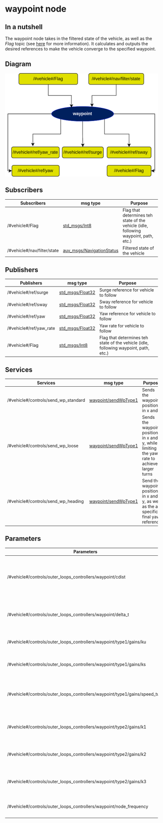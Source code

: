 # waypoint node

## In a nutshell
The waypoint node takes in the filtered state of the vehicle, as well as the *Flag* topic (see [here](README.md) for more information). It calculates and outputs the desired references to make the vehicle converge to the specified waypoint.

## Diagram
![waypoint Diagram](img/waypoint.png)

## Subscribers
| Subscribers | msg type | Purpose |
| --- | --- | --- |
| /#vehicle#/Flag | [std_msgs/Int8](http://docs.ros.org/en/api/std_msgs/html/msg/Int8.html) | Flag that determines teh state of the vehicle (idle, following waypoint, path, etc.) |
| /#vehicle#/nav/filter/state | [auv_msgs/NavigationStatus](https://github.com/oceansystemslab/auv_msgs/blob/1faaddd7ee6e9c2c9869e3d8dcff92bb56c2fce4/msg/NavigationStatus.msg) | Filtered state of the vehicle |

## Publishers
| Publishers | msg type | Purpose |
| --- | --- | --- |
| /#vehicle#/ref/surge | [std_msgs/Float32](http://docs.ros.org/en/api/std_msgs/html/msg/Float32.html) | Surge reference for vehicle to follow |
| /#vehicle#/ref/sway | [std_msgs/Float32](http://docs.ros.org/en/api/std_msgs/html/msg/Float32.html) | Sway reference for vehicle to follow |
| /#vehicle#/ref/yaw | [std_msgs/Float32](http://docs.ros.org/en/api/std_msgs/html/msg/Float32.html) | Yaw reference for vehicle to follow |
| /#vehicle#/ref/yaw_rate | [std_msgs/Float32](http://docs.ros.org/en/api/std_msgs/html/msg/Float32.html) | Yaw rate for vehicle to follow |
| /#vehicle#/Flag | [std_msgs/Int8](http://docs.ros.org/en/api/std_msgs/html/msg/Int8.html) | Flag that determines teh state of the vehicle (idle, following waypoint, path, etc.) |

## Services
| Services | msg type | Purpose |
| --- | --- | --- |
| /#vehicle#/controls/send_wp_standard | [waypoint/sendWpType1](sendWpType1.md) | Sends the waypoint position in x and y |
| /#vehicle#/controls/send_wp_loose | [waypoint/sendWpType1](sendWpType1.md) | Sends the waypoint position in x and y, while limiting the yaw rate to achieve larger turns |
| /#vehicle#/controls/send_wp_heading | [waypoint/sendWpType1](sendWpType1.md) | Send the waypoint position in x and y, as well as the a specific final yaw reference |

## Parameters
| Parameters | type | Default | Purpose |
| --- | --- | --- | --- |
| /#vehicle#/controls/outer_loops_controllers/waypoint/cdist | float | 1.5 | Distance to waypoint to consider the vehicle reached it |
| /#vehicle#/controls/outer_loops_controllers/waypoint/delta_t | float | 5.0 | Time it takes to traverse to the defined waypoint |
| /#vehicle#/controls/outer_loops_controllers/waypoint/type1/gains/ku | float | 1.0 | *u* gain for loose waypoint control |
| /#vehicle#/controls/outer_loops_controllers/waypoint/type1/gains/ks | float | 4.0 | *s* gain for loose waypoint control |
| /#vehicle#/controls/outer_loops_controllers/waypoint/type1/gains/speed_turn | float | 5.0 | Max yaw rate to saturate for the loose waypoint turn |
| /#vehicle#/controls/outer_loops_controllers/waypoint/type2/gains/k1 | float | 0.05 | *k1* gain for standard waypoint control |
| /#vehicle#/controls/outer_loops_controllers/waypoint/type2/gains/k2 | float | 0.1 | *k2* gain for standard waypoint control |
| /#vehicle#/controls/outer_loops_controllers/waypoint/type2/gains/k3 | float | 0.1 | *k3* gain for standard waypoint control |
| /#vehicle#/controls/outer_loops_controllers/waypoint/node_frequency | float | 10.0 | Working frequency of the node |